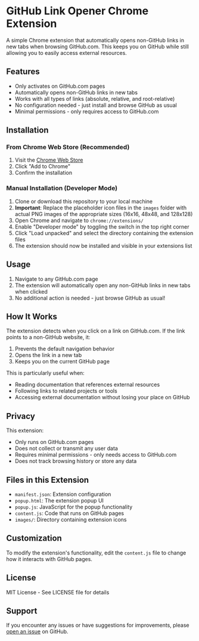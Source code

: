 # GitHub Link Opener Chrome Extension

A simple Chrome extension that automatically opens non-GitHub links in new tabs when browsing GitHub.com. This keeps you on GitHub while still allowing you to easily access external resources.

## Features

- Only activates on GitHub.com pages
- Automatically opens non-GitHub links in new tabs
- Works with all types of links (absolute, relative, and root-relative)
- No configuration needed - just install and browse GitHub as usual
- Minimal permissions - only requires access to GitHub.com

## Installation

### From Chrome Web Store (Recommended)

1. Visit the [Chrome Web Store](https://chromewebstore.google.com/detail/kmedjapbknhaihmnpdanijibjaigedlm)
2. Click "Add to Chrome"
3. Confirm the installation

### Manual Installation (Developer Mode)

1. Clone or download this repository to your local machine
2. **Important**: Replace the placeholder icon files in the `images` folder with actual PNG images of the appropriate sizes (16x16, 48x48, and 128x128)
3. Open Chrome and navigate to `chrome://extensions/`
4. Enable "Developer mode" by toggling the switch in the top right corner
5. Click "Load unpacked" and select the directory containing the extension files
6. The extension should now be installed and visible in your extensions list

## Usage

1. Navigate to any GitHub.com page
2. The extension will automatically open any non-GitHub links in new tabs when clicked
3. No additional action is needed - just browse GitHub as usual!

## How It Works

The extension detects when you click on a link on GitHub.com. If the link points to a non-GitHub website, it:

1. Prevents the default navigation behavior
2. Opens the link in a new tab
3. Keeps you on the current GitHub page

This is particularly useful when:

- Reading documentation that references external resources
- Following links to related projects or tools
- Accessing external documentation without losing your place on GitHub

## Privacy

This extension:

- Only runs on GitHub.com pages
- Does not collect or transmit any user data
- Requires minimal permissions - only needs access to GitHub.com
- Does not track browsing history or store any data

## Files in this Extension

- `manifest.json`: Extension configuration
- `popup.html`: The extension popup UI
- `popup.js`: JavaScript for the popup functionality
- `content.js`: Code that runs on GitHub pages
- `images/`: Directory containing extension icons

## Customization

To modify the extension's functionality, edit the `content.js` file to change how it interacts with GitHub pages.

## License

MIT License - See LICENSE file for details

## Support

If you encounter any issues or have suggestions for improvements, please [open an issue](https://github.com/JuluruAkhil/github-link-opener/issues) on GitHub.
